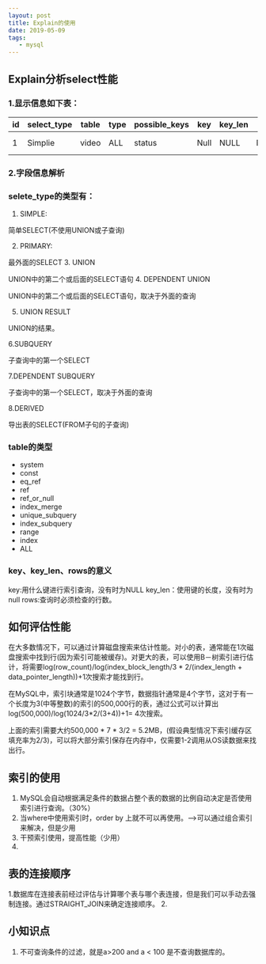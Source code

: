 ```yaml
---
layout: post
title: Explain的使用
date: 2019-05-09
tags:
   - mysql
---
```

## Explain分析select性能
### 1.显示信息如下表：
|id| select_type| table | type | possible_keys | key | key_len | ref | row |Extra|
|---|------|------|------|------|------|------|------|------|------|
|1 | Simplie | video | ALL | status |Null |NULL | NULL | 3612|Using where|  
### 2.字段信息解析


### selete_type的类型有：

1. SIMPLE:

 简单SELECT(不使用UNION或子查询) 

2. PRIMARY:

 最外面的SELECT
3. UNION

 UNION中的第二个或后面的SELECT语句
4. DEPENDENT UNION

 UNION中的第二个或后面的SELECT语句，取决于外面的查询

5. UNION RESULT

UNION的结果。

6.SUBQUERY

子查询中的第一个SELECT

7.DEPENDENT SUBQUERY

子查询中的第一个SELECT，取决于外面的查询

8.DERIVED

导出表的SELECT(FROM子句的子查询)

### table的类型
- system
- const
- eq_ref
-  ref
- ref_or_null
- index_merge
- unique_subquery
- index_subquery
- range
- index
- ALL

### key、key_len、rows的意义
key:用什么键进行索引查询，没有时为NULL
key_len：使用键的长度，没有时为null
rows:查询时必须检查的行数。



## 如何评估性能
在大多数情况下，可以通过计算磁盘搜索来估计性能。对小的表，通常能在1次磁盘搜索中找到行(因为索引可能被缓存)。对更大的表，可以使用B－树索引进行估计，将需要log(row_count)/log(index_block_length/3 * 2/(index_length + data_pointer_length))+1次搜索才能找到行。

在MySQL中，索引块通常是1024个字节，数据指针通常是4个字节，这对于有一个长度为3(中等整数)的索引的500,000行的表，通过公式可以计算出log(500,000)/log(1024/3*2/(3+4))+1= 4次搜索。

上面的索引需要大约500,000 * 7 * 3/2 = 5.2MB，(假设典型情况下索引缓存区填充率为2/3)，可以将大部分索引保存在内存中，仅需要1-2调用从OS读数据来找出行。


## 索引的使用
1. MySQL会自动根据满足条件的数据占整个表的数据的比例自动决定是否使用索引进行查询。（30%）
2. 当where中使用索引时，order by 上就不可以再使用。-->可以通过组合索引来解决，但是少用
3. 干预索引使用，提高性能（少用）
3. 

## 表的连接顺序
1.数据库在连接表前经过评估与计算哪个表与哪个表连接，但是我们可以手动去强制连接。通过STRAIGHT_JOIN来确定连接顺序。
2.

## 小知识点
1. 不可查询条件的过滤，就是a>200 and a < 100 是不查询数据库的。 
